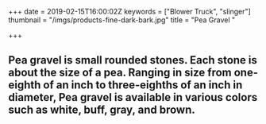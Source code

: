+++
date = 2019-02-15T16:00:02Z
keywords = ["Blower Truck", "slinger"]
thumbnail = "/imgs/products-fine-dark-bark.jpg"
title = "Pea Gravel "

+++
## **Pea gravel** is small rounded stones. Each stone is about the size of a **pea**. Ranging in size from one-eighth of an inch to three-eighths of an inch in diameter, **Pea gravel** is available in various colors such as white, buff, gray, and brown.
